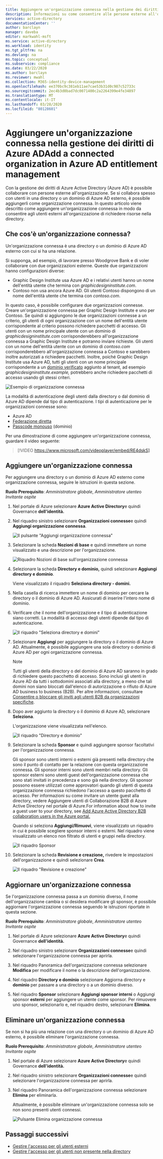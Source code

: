 ```yaml
---
title: Aggiungere un'organizzazione connessa nella gestione dei diritti di Azure AD - Azure Active DirectoryAdd a connected organization in Azure AD entitlement management - Azure Active Directory
description: Informazioni su come consentire alle persone esterne all'organizzazione di richiedere pacchetti di accesso in modo da poter collaborare ai progetti.
services: active-directory
documentationCenter: ''
author: barclayn
manager: daveba
editor: markwahl-msft
ms.service: active-directory
ms.workload: identity
ms.tgt_pltfrm: na
ms.devlang: na
ms.topic: conceptual
ms.subservice: compliance
ms.date: 03/22/2020
ms.author: barclayn
ms.reviewer: mwahl
ms.collection: M365-identity-device-management
ms.openlocfilehash: ee370bc9c381eb11ae7cae53b31d0c987c52733c
ms.sourcegitcommit: 2ec4b3d0bad7dc0071400c2a2264399e4fe34897
ms.translationtype: MT
ms.contentlocale: it-IT
ms.lasthandoff: 03/28/2020
ms.locfileid: "80128601"
---
```

# <a name="add-a-connected-organization-in-azure-ad-entitlement-management"></a>Aggiungere un'organizzazione connessa nella gestione dei diritti di Azure ADAdd a connected organization in Azure AD entitlement management

Con la gestione dei diritti di Azure Active Directory (Azure AD) è possibile collaborare con persone esterne all'organizzazione. Se si collabora spesso con utenti in una directory o un dominio di Azure AD esterno, è possibile aggiungerli come organizzazione connessa. In questo articolo viene descritto come aggiungere un'organizzazione connessa in modo da consentire agli utenti esterni all'organizzazione di richiedere risorse nella directory.

## <a name="what-is-a-connected-organization"></a>Che cos'è un'organizzazione connessa?

Un'organizzazione connessa è una directory o un dominio di Azure AD esterno con cui si ha una relazione.

Si supponga, ad esempio, di lavorare presso Woodgrove Bank e di voler collaborare con due organizzazioni esterne. Queste due organizzazioni hanno configurazioni diverse:

- Graphic Design Institute usa Azure AD e i relativi utenti hanno un nome dell'entità utente che termina con *graphicdesigninstitute.com*.
- Contoso non usa ancora Azure AD. Gli utenti Contoso dispongono di un nome dell'entità utente che termina con *contoso.com*.

In questo caso, è possibile configurare due organizzazioni connesse. Creare un'organizzazione connessa per Graphic Design Institute e uno per Contoso. Se quindi si aggiungono le due organizzazioni connesse a un criterio, gli utenti di ogni organizzazione con un nome dell'entità utente corrispondente al criterio possono richiedere pacchetti di accesso. Gli utenti con un nome principale utente con un dominio di *graphicdesigninstitute.com* corrisponderebbero all'organizzazione connessa a Graphic Design Institute e potranno inviare richieste. Gli utenti con un nome dell'entità utente con un dominio di *contoso.com* corrisponderebbero all'organizzazione connessa a Contoso e sarebbero inoltre autorizzati a richiedere pacchetti. Inoltre, poiché Graphic Design Institute usa Azure AD, tutti gli utenti con un nome principale corrispondente a un [dominio verificato](../fundamentals/add-custom-domain.md#verify-your-custom-domain-name) aggiunto al tenant, ad esempio *graphicdesigninstitute.example,* potrebbero anche richiedere pacchetti di accesso usando gli stessi criteri.

![Esempio di organizzazione connessa](./media/entitlement-management-organization/connected-organization-example.png)

La modalità di autenticazione degli utenti dalla directory o dal dominio di Azure AD dipende dal tipo di autenticazione. I tipi di autenticazione per le organizzazioni connesse sono:

- Azure AD
- [Federazione diretta](../b2b/direct-federation.md)
- [Passcode monouso](../b2b/one-time-passcode.md) (dominio)

Per una dimostrazione di come aggiungere un'organizzazione connessa, guardare il video seguente:

>[!VIDEO https://www.microsoft.com/videoplayer/embed/RE4dskS]

## <a name="add-a-connected-organization"></a>Aggiungere un'organizzazione connessa

Per aggiungere una directory o un dominio di Azure AD esterno come organizzazione connessa, seguire le istruzioni in questa sezione.

**Ruolo Prerequisito**: *Amministratore globale*, *Amministratore utente*o *Invitante ospite*

1. Nel portale di Azure selezionare **Azure Active Directory**e quindi Governance **dell'identità.**

1. Nel riquadro sinistro selezionare **Organizzazioni connesse**e quindi **Aggiungi organizzazione connessa**.

    ![Il pulsante "Aggiungi organizzazione connessa"](./media/entitlement-management-organization/connected-organization.png)

1. Selezionare la scheda **Nozioni di base** e quindi immettere un nome visualizzato e una descrizione per l'organizzazione.

    ![Riquadro Nozioni di base sull'organizzazione connessa](./media/entitlement-management-organization/organization-basics.png)

1. Selezionare la scheda **Directory e dominio,** quindi selezionare **Aggiungi directory e dominio**.

    Viene visualizzato il riquadro **Seleziona directory - domini.**

1. Nella casella di ricerca immettere un nome di dominio per cercare la directory o il dominio di Azure AD. Assicurati di inserire l'intero nome di dominio.

1. Verificare che il nome dell'organizzazione e il tipo di autenticazione siano corretti. La modalità di accesso degli utenti dipende dal tipo di autenticazione.

    ![Il riquadro "Seleziona directory e domini"](./media/entitlement-management-organization/organization-select-directories-domains.png)

1. Selezionare **Aggiungi** per aggiungere la directory o il dominio di Azure AD. Attualmente, è possibile aggiungere una sola directory o dominio di Azure AD per ogni organizzazione connessa.

    > [!NOTE]
    > Tutti gli utenti della directory o del dominio di Azure AD saranno in grado di richiedere questo pacchetto di accesso. Sono inclusi gli utenti in Azure AD da tutti i sottodomini associati alla directory, a meno che tali domini non siano bloccati dall'elenco di autorizzazione o rifiuto di Azure AD business to business (B2B). Per altre informazioni, consultare [Consentire o bloccare gli inviti agli utenti B2B da organizzazioni specifiche](../b2b/allow-deny-list.md).

1. Dopo aver aggiunto la directory o il dominio di Azure AD, selezionare **Seleziona**.

    L'organizzazione viene visualizzata nell'elenco.

    ![Il riquadro "Directory e dominio"](./media/entitlement-management-organization/organization-directory-domain.png)

1. Selezionare la scheda **Sponsor** e quindi aggiungere sponsor facoltativi per l'organizzazione connessa.

    Gli sponsor sono utenti interni o esterni già presenti nella directory che sono il punto di contatto per la relazione con questa organizzazione connessa. Gli sponsor interni sono utenti membri nella directory. Gli sponsor esterni sono utenti guest dell'organizzazione connessa che sono stati invitati in precedenza e sono già nella directory. Gli sponsor possono essere utilizzati come approvatori quando gli utenti di questa organizzazione connessa richiedono l'accesso a questo pacchetto di accesso. Per informazioni su come invitare un utente guest alla directory, vedere Aggiungere utenti di Collaborazione B2B di Azure Active Directory nel portale di Azure.For information about how to invite a guest user to your directory, see [Add Azure Active Directory B2B collaboration users in the Azure portal.](../b2b/add-users-administrator.md)

    Quando si seleziona **Aggiungi/Rimuovi**, viene visualizzato un riquadro in cui è possibile scegliere sponsor interni o esterni. Nel riquadro viene visualizzato un elenco non filtrato di utenti e gruppi nella directory.

    ![Il riquadro Sponsor](./media/entitlement-management-organization/organization-sponsors.png)

1. Selezionare la scheda **Revisione e creazione,** rivedere le impostazioni dell'organizzazione e quindi selezionare **Crea**.

    ![Il riquadro "Revisione e creazione"](./media/entitlement-management-organization/organization-review-create.png)

## <a name="update-a-connected-organization"></a>Aggiornare un'organizzazione connessa 

Se l'organizzazione connessa passa a un dominio diverso, il nome dell'organizzazione cambia o si desidera modificare gli sponsor, è possibile aggiornare l'organizzazione connessa seguendo le istruzioni riportate in questa sezione.

**Ruolo Prerequisito**: *Amministratore globale*, *Amministratore utente*o *Invitante ospite*

1. Nel portale di Azure selezionare **Azure Active Directory**e quindi Governance **dell'identità.**

1. Nel riquadro sinistro selezionare **Organizzazioni connesse**e quindi selezionare l'organizzazione connessa per aprirla.

1. Nel riquadro Panoramica dell'organizzazione connessa selezionare **Modifica** per modificare il nome o la descrizione dell'organizzazione.  

1. Nel riquadro **Directory e dominio** selezionare Aggiorna directory e **dominio** per passare a una directory o a un dominio diverso.

1. Nel riquadro **Sponsor** selezionare **Aggiungi sponsor interni** o Aggiungi sponsor **esterni** per aggiungere un utente come sponsor. Per rimuovere uno sponsor, selezionarlo e, nel riquadro destro, selezionare **Elimina**.


## <a name="delete-a-connected-organization"></a>Eliminare un'organizzazione connessa

Se non si ha più una relazione con una directory o un dominio di Azure AD esterno, è possibile eliminare l'organizzazione connessa.

**Ruolo Prerequisito**: *Amministratore globale*, *Amministratore utente*o *Invitante ospite*

1. Nel portale di Azure selezionare **Azure Active Directory**e quindi Governance **dell'identità.**

1. Nel riquadro sinistro selezionare **Organizzazioni connesse**e quindi selezionare l'organizzazione connessa per aprirla.

1. Nel riquadro Panoramica dell'organizzazione connessa selezionare **Elimina** per eliminarla.

    Attualmente, è possibile eliminare un'organizzazione connessa solo se non sono presenti utenti connessi.

    ![Pulsante Elimina organizzazione connessa](./media/entitlement-management-organization/organization-delete.png)

## <a name="next-steps"></a>Passaggi successivi

- [Gestire l'accesso per gli utenti esterni](https://docs.microsoft.com/azure/active-directory/governance/entitlement-management-external-users)
- [Gestire l'accesso per gli utenti non presente nella directory](entitlement-management-access-package-request-policy.md#for-users-not-in-your-directory)
